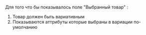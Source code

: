 Для того что бы показывалось поле "Выбранный товар" :
1) Товар должен быть вариативным
2) Показываются аттрибуты которые выбраны в вариации по-умолчанию